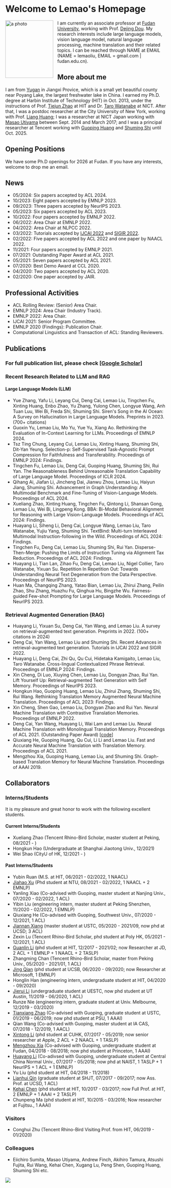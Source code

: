 # Welcome to Lemao's Homepage


<img align="left" src="homepage_lemao.jpg" width=150 height=180 alt="a photo" style="padding-right:10px">

I am currently an associate professor at [Fudan University](https://www.fudan.edu.cn/), working with Prof. [Dejing Dou](http://ix.cs.uoregon.edu/~dou/index.html). My research interests include large language models, vision language model, natural language processing, machine translation and their related topics. I can be reached through NAME at EMAIL (NAME = lemaoliu, EMAIL = gmail.com | fudan.edu.cn).
<!---
I am a member of [LAT group](lat.md) and you can reach me through NAME at gmail dot com (NAME=lemaoliu).
--->




## More about me

I am from [Yugan](https://zh.wikipedia.org/zh-cn/%E4%BD%99%E5%B9%B2%E5%8E%BF) in Jiangxi Provice, which is a small yet beautiful county near Poyang Lake, the largest freshwater lake in China. 
I earned my Ph.D. degree at Harbin Institute of Technology (HIT) in Oct. 2013, under the instructions of Prof. [Tiejun Zhao](http://encs.hit.edu.cn/2016/0229/c5511a144140/page.htm) at HIT and Dr. [Taro Watanabe](https://sites.google.com/site/tarowtnb/) at NICT. After that, I was a postdoc researcher at the City University of New York, working with Prof. [Liang Huang](https://web.engr.oregonstate.edu/~huanlian/); I was a researcher at NICT Japan working with [Masao Utiyama](https://www2.nict.go.jp/astrec-att/member/mutiyama/) between Sept. 2014 and March 2017; and
I was a principal researcher at Tencent working with [Guoping Huang](https://scholar.google.com/citations?user=xSkkA7UAAAAJ&hl=en) and [Shuming Shi](https://scholar.google.com/citations?user=Lg31AKMAAAAJ&hl=en) until Oct. 2025. 


## Opening Positions

We have some Ph.D openings for 2026 at Fudan. If you have any interests, welcome to drop me an email.
<!---
We have some intern positions available at NLP center, Tencent AI Lab. If you have any interests, welcome to drop me an email. 
--->

## News
- 05/2024: Six papers accepted by ACL 2024. 
- 10/2023: Eight papers accepted by EMNLP 2023. 
- 09/2023: Three papers accepted by NeurIPS 2023. 
- 05/2023: Six papers accepted by ACL 2023.  
- 10/2022: Four papers accepted by EMNLP 2022.  
- 06/2022: Area Chair at EMNLP 2022.
- 04/2022: Area Chair at NLPCC 2022.
- 03/2022: Tutorials accepted by [IJCAI 2022](https://ijcai-22.org/tutorials/) and [SIGIR 2022](https://sigir.org/sigir2022/program/tutorials/).
- 02/2022: Five papers accepted by ACL 2022 and one paper by NAACL 2022.
- 11/2021: Four papers accepted by EMNLP 2021.
- 07/2021: Outstanding Paper Award at ACL 2021. 
- 05/2021: Seven papers accepted by ACL 2021. 
- 07/2020: Best Demo Award at CCL 2020. 
- 04/2020: Two papers accepted by ACL 2020.
- 02/2020: One paper accepted by JAIR.





## Professional Activities
- ACL Rolling Review: (Senior) Area Chair.
- EMNLP 2024: Area Chair (Industry Track).
- EMNLP 2022: Area Chair.
- IJCAI 2021: Senior Program Committee. 
- EMNLP 2020 (Findings): Publication Chair.
- Computational Linguistics and Transaction of ACL: Standing Reviewers.

## Publications
### For full publication list, please check [[Google Scholar]](https://scholar.google.com/citations?user=lCvNOg4AAAAJ&hl=en)
<!---
[[ACL Anthology]](https://aclanthology.org/people/l/lemao-liu/)  [[DBLP]](https://dblp.org/pid/41/10887.html) and see [publications before 2024](publications.md).
--->
### Recent Research Related to LLM and RAG

#### Large Language Models (LLM)
- Yue Zhang, Yafu Li, Leyang Cui, Deng Cai, Lemao Liu, Tingchen Fu, Xinting Huang, Enbo Zhao, Yu Zhang, Yulong Chen, Longyue Wang, Anh Tuan Luu, Wei Bi, Freda Shi, Shuming Shi. Siren's Song in the AI Ocean: A Survey on Hallucination in Large Language Models. Preprints in 2023. (700+ citations)
- Guoxin Yu, Lemao Liu, Mo Yu, Yue Yu, Xiang Ao. Rethinking the Evaluation of In-Context Learning for LLMs. Proceedings of EMNLP 2024.
- Tsz Ting Chung, Leyang Cui, Lemao Liu, Xinting Huang, Shuming Shi, Dit-Yan Yeung. Selection-p: Self-Supervised Task-Agnostic Prompt Compression for Faithfulness and Transferability. Proceedings of EMNLP 2024: Findings.
- Tingchen Fu, Lemao Liu, Deng Cai, Guoping Huang, Shuming Shi, Rui Yan. The Reasonableness Behind Unreasonable Translation Capability of Large Language Model. Proceedings of ICLR 2024.
- Qihang Ai, Jiafan Li, Jincheng Dai, Jianwu Zhou, Lemao Liu, Haiyun Jiang, Shuming Shi. Advancement in Graph Understanding: A Multimodal Benchmark and Fine-Tuning of Vision-Language Models. Proceedings of ACL 2024.
- Xueliang Zhao, Xinting Huang, Tingchen Fu, Qintong Li, Shansan Gong, Lemao Liu, Wei Bi, Lingpeng Kong. BBA: Bi-Modal Behavioral Alignment for Reasoning with Large Vision-Language Models. Proceedings of ACL 2024: Findings.
- Huayang Li, Siheng Li, Deng Cai, Longyue Wang, Lemao Liu, Taro Watanabe, Yujiu Yang, Shuming Shi. TextBind: Multi-turn Interleaved Multimodal Instruction-following in the Wild. Proceedings of ACL 2024: Findings.
- Tingchen Fu, Deng Cai, Lemao Liu, Shuming Shi, Rui Yan. Disperse-Then-Merge: Pushing the Limits of Instruction Tuning via Alignment Tax Reduction. Proceedings of ACL 2024: Findings.
- Huayang Li, Tian Lan, Zihao Fu, Deng Cai, Lemao Liu, Nigel Collier, Taro Watanabe, Yixuan Su. Repetition In Repetition Out: Towards Understanding Neural Text Degeneration from the Data Perspective. Proceedings of NeurIPS 2023.
- Huan Ma, Changqing Zhang, Yatao Bian, Lemao Liu, Zhirui Zhang, Peilin Zhao, Shu Zhang, Huazhu Fu, Qinghua Hu, Bingzhe Wu. Fairness-guided Few-shot Prompting for Large Language Models. Proceedings of NeurIPS 2023.


### Retrieval Augmented Generation (RAG)
- Huayang Li, Yixuan Su, Deng Cai, Yan Wang, and Lemao Liu. A survey on retrieval-augmented text generation. Preprints in 2022. (100+ citations in 2024)
- Deng Cai, Yan Wang, Lemao Liu and Shuming Shi. Recent Advances in retrieval-augmented text generation. Tutorials in IJCAI 2022 and SIGIR 2022.
- Huayang Li, Deng Cai, Zhi Qu, Qu Cui, Hidetaka Kamigaito, Lemao Liu, Taro Watanabe. Cross-lingual Contextualized Phrase Retrieval. Proceedings of EMNLP 2024: Findings.
- Xin Cheng, Di Luo, Xiuying Chen, Lemao Liu, Dongyan Zhao, Rui Yan. Lift Yourself Up: Retrieval-augmented Text Generation with Self Memory. Proceedings of NeurIPS 2023.
- Hongkun Hao, Guoping Huang, Lemao Liu, Zhirui Zhang, Shuming Shi, Rui Wang. Rethinking Translation Memory Augmented Neural Machine Translation. Proceedings of ACL 2023: Findings.
- Xin Cheng, Shen Gao, Lemao Liu, Dongyan Zhao and Rui Yan. Neural Machine Translation with Contrastive Translation Memories. Proceedings of EMNLP 2022.
- Deng Cai, Yan Wang, Huayang Li, Wai Lam and Lemao Liu. Neural Machine Translation with Monolingual Translation Memory. Proceedings of ACL 2021. (Outstanding Paper Award) [[code](https://github.com/lemaoliu/copyisallyouneed-1)]
- Qiuxiang He, Guoping Huang, Qu Cui, Li Li and Lemao Liu. Fast and Accurate Neural Machine Translation with Translation Memory. Proceedings of ACL 2021. 
- Mengzhou Xia, Guoping Huang, Lemao Liu, and Shuming Shi. Graph-based Translation Memory for Neural Machine Translation. Proceedings of AAAI 2019. 

<!---
- Lingfeng Shen, Lemao Liu, Haiyun Jiang and Shuming Shi. On the Evaluation Metrics for Paraphrase Generation. Proceedings of EMNLP 2022. [[code](https://github.com/shadowkiller33/ParaScore)]

- Deng Cai, Yan Wang, Huayang Li, Wai Lam and Lemao Liu. Neural Machine Translation with Monolingual Translation Memory. Proceedings of ACL 2021. (Outstanding Paper Award) [[code](https://github.com/lemaoliu/copyisallyouneed-1)]

- Jierui Li, Lemao Liu, Huayang Li, Guanlin Li, Guoping Huang and Shuming Shi. Evaluating Explanation Methods for Neural Machine Translation. Proceedings of ACL 2020.

- Xintong Li, Guanlin Li, Lemao Liu, Max Meng and Shuming Shi. On the Word Alignment from Neural Machine Translation. Proceedings of ACL 2019. 

- Lemao Liu, Masao Utiyama, Andrew Finch, Eiichiro Sumita. Neural Machine Translation with Supervised Attention. In Proceedings of COLING 2016. [[paper](http://aclweb.org/anthology/C/C16/C16-1291.pdf)]

- Lemao Liu, Liang Huang. Search-aware Tuning for Machine Translation. In Proceedings of EMNLP 2014. [[paper](http://aclweb.org/anthology/D/D14/D14-1209.pdf)]

- Lemao Liu, Taro Watanabe, Eiichiro Sumita, Tiejun Zhao. Additive Neural Networks for Statistical Machine Translation. In Proceedings of ACL 2013. [[paper](http://www.aclweb.org/anthology/P13-1078)]

- Lemao Liu, Hailong Cao, Taro Watanabe, Tiejun Zhao, Mo Yu, Conghui Zhu. Locally Training the Log-linear Model for SMT. In Proceedings of EMNLP-CoNLL 2012. [[paper](http://www.aclweb.org/anthology/D12-1037)]
--->

## Collaborators

### Interns/Students
It is my pleasure and great honor to work with the following excellent students.

#### Current Interns/Students
- Xueliang Zhao (Tencent Rhino-Bird Scholar, master student at Peking, 08/2021 - )
- Hongkun Hao (Undergraduate at Shanghai Jiaotong Univ., 12/2021)
- Wei Shao (CityU of HK, 12/2021 - )


#### Past Interns/Students
- Yubin Ruan (M.S. at HIT, 06/2021 - 02/2022, 1 NAACL)
- [Jiahao Xu](https://scholar.google.com/citations?user=FlsBVrIAAAAJ&hl=zh-CN) (Phd student at NTU, 08/2021 - 02/2022, 1 NAACL + 2 EMNLP)
- Yanling Xiao (Co-advised with Guoping, master student at Nanjing Univ., 07/2020 - 02/2022, 1 ACL)
- Yibin Liu (engineering intern, master student at Peking Shenzhen, 11/2020 - 02/2022, 1 EMNLP)
- Qiuxiang He (Co-advised with Guoping, Southwest Univ., 07/2020 - 12/2021, 1 ACL)
- [Jiannan Xiang](https://szxiangjn.github.io/) (master student at USTC, 05/2020 - 2021/09, now phd at UCSD;  3 ACL)
- Zexin Lu (Tencent Rhino-Bird Scholar, phd student at Poly HK, 05/2021 - 12/2021, 1 ACL)
- [Guanlin Li](https://epsilon-lee.github.io/) (phd student at HIT, 12/2017 - 2021/02; now Researcher at JD, 2 ACL + 1 EMNLP + 1 NAACL + 2 TASLP)
- Zhangming Chan (Tencent Rhino-Bird Scholar, master from Peking Univ., 05/2020 - 2021/01, 1 ACL)
- [Jing Qian](https://jing-qian.github.io/) (phd student at UCSB, 06/2020 - 09/2020; now Researcher at Microsoft, 1 EMNLP)
- Honglin Han (engineering intern, undergraduate student at HIT, 04/2020 - 09/2020)
- [Jierui Li](https://lijierui.github.io/) (undergraduate student at UESTC, now phd student at UT Austin, 11/2019 - 06/2020, 1 ACL)
- Runze Nie (engineering intern, graduate student at Univ. Melbourne, 12/2019 - 03/2020)
- [Tianxiang Zhao](https://tianxiangzhao.github.io/) (Co-advised with Guoping, graduate student at USTC, 01/2019 - 06/2019; now phd student at PSU, 1 AAAI)
- Qian Wang (Co-advised with Guoping, master student at IA CAS, 07/2018 - 12/2019, 1 AACL)
- [Xintong Li](https://znculee.github.io/) (phd student at CUHK, 07/2017 - 05/2019; now senior researcher at Apple, 2 ACL + 2 NAACL + 1 TASLP)
- [Mengzhou Xia](https://xiamengzhou.github.io/) (Co-advised with Guoping, undergraduate student at Fudan, 04/2018 - 08/2018; now phd student at Princeton, 1 AAAI)
- [Huayang Li](https://sites.google.com/view/huayangli) (Co-adivsed with Guoping, undergraduate student at Central China Normal Univ., 07/2017 - 05/2018; now phd at NAIST, 1 TASLP + 1 NeurIPS + 1 ACL + 1 EMNLP)
- Yu Liu (phd student at HIT, 04/2018 - 11/2018)
- [Lianhui Qin](http://lianhui.ucsd.edu/) (graduate student at SHJT, 07/2017 - 09/2017; now Ass. Prof. at UCSD, 1 ACL) 
- [Kehai Chen](https://chenkehai.github.io/) (phd student at HIT, 10/2017 - 03/2017; now Full Prof. at HIT, 2 EMNLP + 1 AAAI + 2 TASLP)
- Chunpeng Ma (phd student at HIT, 10/2015 - 03/2016; Now researcher at Fujitsu., 1 AAAI) 


### Visitors


- Conghui Zhu (Tencent Rhino-Bird Visiting Prof. from HIT, 06/2019 - 01/2020)


### Colleagues 
- Eiichiro Sumita, Masao Utiyama, Andrew Finch, Akihiro Tamura, Atsushi Fujita, Rui Wang, Kehai Chen, Xugang Lu, Peng Shen, Guoping Huang, Shuming Shi etc.

<body> <a href="https://clustrmaps.com/site/1bsfu" title="Visit tracker"><img src="//www.clustrmaps.com/map_v2.png?d=uharu5zne9WqbPWV-rBH9K0U1okF8pSmQx1gwD8Jomo&cl=ffffff"></a> </body>
